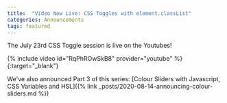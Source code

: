 ```yaml
---
title:  "Video Now Live: CSS Toggles with element.classList"
categories: Announcements
tags: featured
---
```

The July 23rd CSS Toggle session is live on the Youtubes!

{% include video id="RqPhROwSkB8" provider="youtube" %}
{:target="_blank"}

<!--more-->

We've also announced Part 3 of this series: [Colour Sliders with Javascript, CSS Variables and HSL]({% link _posts/2020-08-14-announcing-colour-sliders.md %})